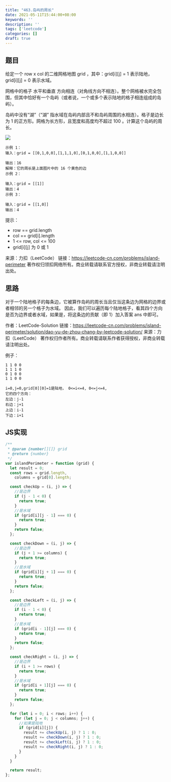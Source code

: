 ```yaml
---
title: "463.岛屿的周长"
date: 2021-05-11T15:44:00+08:00
keywords: ''
description: ''
tags: ['leetcode']
categories: []
draft: true
---
```


## 题目

给定一个 row x col 的二维网格地图 grid ，其中：grid[i][j] = 1 表示陆地， grid[i][j] = 0 表示水域。

网格中的格子 水平和垂直 方向相连（对角线方向不相连）。整个网格被水完全包围，但其中恰好有一个岛屿（或者说，一个或多个表示陆地的格子相连组成的岛屿）。

岛屿中没有“湖”（“湖” 指水域在岛屿内部且不和岛屿周围的水相连）。格子是边长为 1 的正方形。网格为长方形，且宽度和高度均不超过 100 。计算这个岛屿的周长。

![](https://assets.leetcode-cn.com/aliyun-lc-upload/uploads/2018/10/12/island.png)

```
示例 1：
输入：grid = [[0,1,0,0],[1,1,1,0],[0,1,0,0],[1,1,0,0]]

输出：16
解释：它的周长是上面图片中的 16 个黄色的边
示例 2：

输入：grid = [[1]]
输出：4
示例 3：

输入：grid = [[1,0]]
输出：4
```

提示：

- row == grid.length
- col == grid[i].length
- 1 <= row, col <= 100
- grid[i][j] 为 0 或 1

来源：力扣（LeetCode）
链接：https://leetcode-cn.com/problems/island-perimeter
著作权归领扣网络所有。商业转载请联系官方授权，非商业转载请注明出处。


## 思路 

对于一个陆地格子的每条边，它被算作岛屿的周长当且仅当这条边为网格的边界或者相邻的另一个格子为水域。 因此，我们可以遍历每个陆地格子，看其四个方向是否为边界或者水域，如果是，将这条边的贡献（即 1）加入答案 ans 中即可。

作者：LeetCode-Solution
链接：https://leetcode-cn.com/problems/island-perimeter/solution/dao-yu-de-zhou-chang-by-leetcode-solution/
来源：力扣（LeetCode）
著作权归作者所有。商业转载请联系作者获得授权，非商业转载请注明出处。

例子：
```
1 1 0 0 
1 1 1 0
0 1 0 0
1 1 0 0

i=0,j=0,grid[0][0]=1是陆地， 0<=i<=4, 0<=j<=4, 
它的四个方向： 
左边：j-1
右边：j+1
上边：i-1
下边：i+1
```

## JS实现

```javascript
/**
 * @param {number[][]} grid
 * @return {number}
 */
var islandPerimeter = function (grid) {
  let result = 0;
  const rows = grid.length,
    columns = grid[0].length;

  const checkUp = (i, j) => {
    //是边界
    if (j - 1 < 0) {
      return true;
    }
    //是水域
    if (grid[i][j - 1] === 0) {
      return true;
    }
    return false;
  };

  const checkDown = (i, j) => {
    //是边界
    if (j + 1 >= columns) {
      return true;
    }
    //是水域
    if (grid[i][j + 1] === 0) {
      return true;
    }
    return false;
  };

  const checkLeft = (i, j) => {
    //是边界
    if (i - 1 < 0) {
      return true;
    }
    //是水域
    if (grid[i - 1][j] === 0) {
      return true;
    }
    return false;
  };

  const checkRight = (i, j) => {
    //是边界
    if (i + 1 >= rows) {
      return true;
    }
    //是水域
    if (grid[i + 1][j] === 0) {
      return true;
    }
    return false;
  };

  for (let i = 0; i < rows; i++) {
    for (let j = 0; j < columns; j++) {
      //如果是陆地
      if (grid[i][j]) {
        result += checkUp(i, j) ? 1 : 0;
        result += checkDown(i, j) ? 1 : 0;
        result += checkLeft(i, j) ? 1 : 0;
        result += checkRight(i, j) ? 1 : 0;
      }
    }
  }

  return result;
};
```
